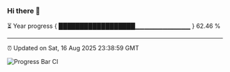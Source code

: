 ### Hi there 👋

⏳ Year progress { ██████████████████▁▁▁▁▁▁▁▁▁▁▁▁ } 62.46 %

---

⏰ Updated on Sat, 16 Aug 2025 23:38:59 GMT

![Progress Bar CI](https://github.com/IshwaranRudhara/GIT-ACTION/workflows/Progress%20Bar%20CI/badge.svg)
